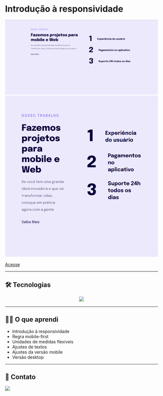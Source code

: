 # Introdução à responsividade

![preview](./.github/preview.png)
![preview](./.github/preview2.png)

[Acesse](https://prdsilva80.github.io/Projeto-04/)

---

## 🛠️ Tecnologias

<p align="center">
  <a href="https://skillicons.dev">
    <img src="https://skillicons.dev/icons?i=vscode,figma,html,css" />
  </a>
</p>

---

## 👨‍🎓 O que aprendi

- Introdução à responsividade
- Regra mobile-first
- Unidades de medidas flexiveis
- Ajustes de textos
- Ajustes da versão mobile
- Versão desktop

---

## 📧 Contato

<a href = "mailto:probertos717@gmail.com"><img src="https://img.shields.io/badge/Gmail-D14836?style=for-the-badge&logo=gmail&logoColor=white" target="_blank">
